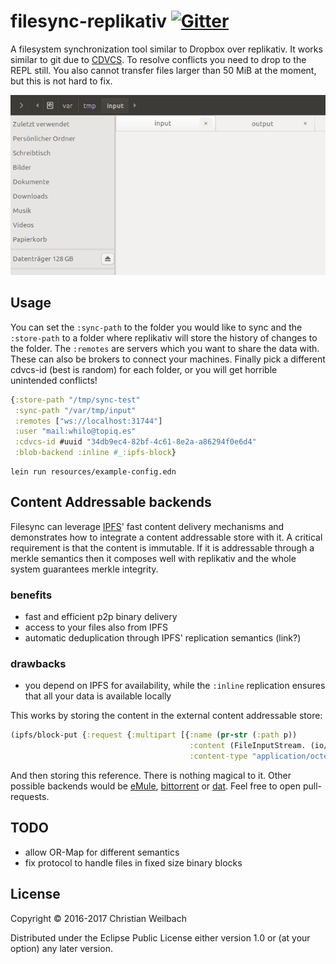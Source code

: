 # filesync-replikativ <a href="https://gitter.im/replikativ/replikativ?utm_source=badge&amp;utm_medium=badge&amp;utm_campaign=pr-badge&amp;utm_content=badge"><img src="https://camo.githubusercontent.com/da2edb525cde1455a622c58c0effc3a90b9a181c/68747470733a2f2f6261646765732e6769747465722e696d2f4a6f696e253230436861742e737667" alt="Gitter" data-canonical-src="https://badges.gitter.im/Join%20Chat.svg" style="max-width:100%;"></a>

A filesystem synchronization tool similar to Dropbox over replikativ. It works
similar to git due to [CDVCS](http://replikativ.io/doc/cdvcs.html). To resolve
conflicts you need to drop to the REPL still. You also cannot transfer files
larger than 50 MiB at the moment, but this is not hard to fix. 

![quick demo](./quick_demo.gif)

## Usage

You can set the `:sync-path` to the folder you would like to sync and the
`:store-path` to a folder where replikativ will store the history of changes to
the folder. The `:remotes` are servers which you want to share the data with.
These can also be brokers to connect your machines. Finally pick a different
cdvcs-id (best is random) for each folder, or you will get horrible unintended
conflicts!

~~~clojure
{:store-path "/tmp/sync-test"
 :sync-path "/var/tmp/input"
 :remotes ["ws://localhost:31744"]
 :user "mail:whilo@topiq.es"
 :cdvcs-id #uuid "34db9ec4-82bf-4c61-8e2a-a86294f0e6d4"
 :blob-backend :inline #_:ipfs-block}
~~~

~~~shell
lein run resources/example-config.edn
~~~

## Content Addressable backends

Filesync can leverage [IPFS](https://ipfs.io)' fast content delivery mechanisms
and demonstrates how to integrate a content addressable store with it. A
critical requirement is that the content is immutable. If it is addressable
through a merkle semantics then it composes well with replikativ and the whole
system guarantees merkle integrity.

### benefits
- fast and efficient p2p binary delivery
- access to your files also from IPFS
- automatic deduplication through IPFS' replication semantics (link?)

### drawbacks
- you depend on IPFS for availability, while the `:inline` replication ensures
  that all your data is available locally
  

This works by storing the content in the external content addressable store:

~~~clojure
(ipfs/block-put {:request {:multipart [{:name (pr-str (:path p))
                                        :content (FileInputStream. (io/file (:path p)))
                                        :content-type "application/octet-stream"}]}})
~~~

And then storing this reference. There is nothing magical to it. Other possible
backends would
be [eMule](http://www.emule-project.net/home/perl/general.cgi?l=2),
[bittorrent](http://bittorrent.org/)
or [dat](https://github.com/datproject/dat). Feel free to open pull-requests.



## TODO

- allow OR-Map for different semantics
- fix protocol to handle files in fixed size binary blocks

## License

Copyright © 2016-2017 Christian Weilbach

Distributed under the Eclipse Public License either version 1.0 or (at
your option) any later version.
